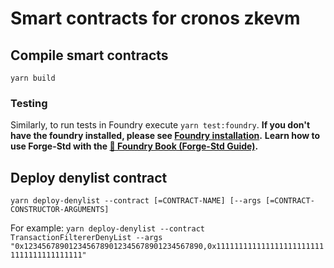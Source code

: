 # Smart contracts for cronos zkevm 


## Compile smart contracts

`` yarn build ``

### Testing

Similarly, to run tests in Foundry execute `yarn test:foundry`.
**If you don't have the foundry installed, please see [Foundry installation](https://book.getfoundry.sh/getting-started/installation).**
**Learn how to use Forge-Std with the [📖 Foundry Book (Forge-Std Guide)](https://book.getfoundry.sh/forge/forge-std.html).**

## Deploy denylist contract

`` yarn deploy-denylist --contract [=CONTRACT-NAME] [--args [=CONTRACT-CONSTRUCTOR-ARGUMENTS] ``

For example: ``yarn deploy-denylist --contract TransactionFiltererDenyList --args "0x1234567890123456789012345678901234567890,0x1111111111111111111111111111111111111111"``
